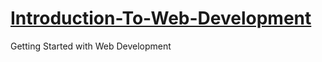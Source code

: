 # [Introduction-To-Web-Development](https://github.com/skywalkerSam/Introduction-To-Web-Development)

Getting Started with Web Development
